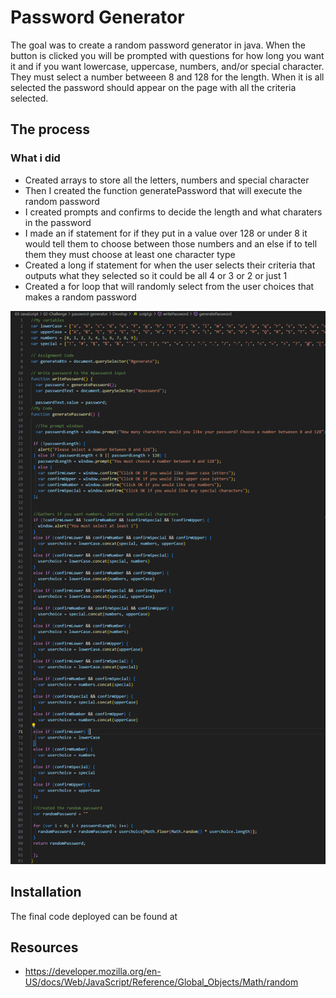 # Password Generator

The goal was to create a random password generator in java. When the button is clicked you will be prompted with questions for how long you want it and if you want lowercase, uppercase, numbers, and/or special character. They must select a number betweeen 8 and 128 for the length. When it is all selected the password should appear on the page with all the criteria selected.

## The process

### What i did
* Created arrays to store all the letters, numbers and special character
* Then I created the function generatePassword that will execute the random password
* I created prompts and confirms to decide the length and what charaters in the password
* I made an if statement for if they put in a value over 128 or under 8 it would tell them to choose between those numbers and an else if to tell them they must choose at least one character type
* Created a long if statement for when the user selects their criteria that outputs what they selected so it could be all 4 or 3 or 2 or just 1
* Created a for loop that will randomly select from the user choices that makes a random password

![The java script used to create a random password](https://github.com/nathan26036/password-generator/blob/main/Assets/Images/password-java.PNG)
  
## Installation 
The final code deployed can be found at 

## Resources
* https://developer.mozilla.org/en-US/docs/Web/JavaScript/Reference/Global_Objects/Math/random
